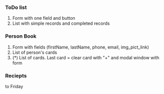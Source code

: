 ### ToDo list

1. Form with one field and button
2. List with simple records and completed records

### Person Book

1. Form with fields (firstName, lastName, phone, email, img_pict_link)
2. List of person's cards
3. (\*) List of cards. Last card = clear card with "+" and modal window with
   form

### Reciepts

to Friday
